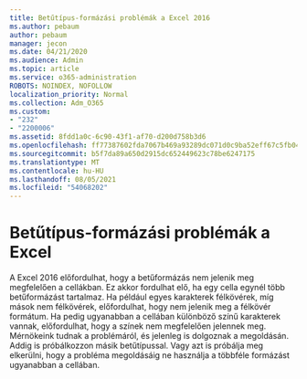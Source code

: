```yaml
---
title: Betűtípus-formázási problémák a Excel 2016
ms.author: pebaum
author: pebaum
manager: jecon
ms.date: 04/21/2020
ms.audience: Admin
ms.topic: article
ms.service: o365-administration
ROBOTS: NOINDEX, NOFOLLOW
localization_priority: Normal
ms.collection: Adm_O365
ms.custom:
- "232"
- "2200006"
ms.assetid: 8fdd1a0c-6c90-43f1-af70-d200d758b3d6
ms.openlocfilehash: ff77387602fda7067b469a93289dc071d0c9ba52eff67c5fb04f4426e4034eaf
ms.sourcegitcommit: b5f7da89a650d2915dc652449623c78be6247175
ms.translationtype: MT
ms.contentlocale: hu-HU
ms.lasthandoff: 08/05/2021
ms.locfileid: "54068202"
---
```

# <a name="font-formatting-problems-in-excel"></a>Betűtípus-formázási problémák a Excel

A Excel 2016 előfordulhat, hogy a betűformázás nem jelenik meg megfelelően a cellákban. Ez akkor fordulhat elő, ha egy cella egynél több betűformázást tartalmaz. Ha például egyes karakterek félkövérek, míg mások nem félkövérek, előfordulhat, hogy nem jelenik meg a félkövér formátum. Ha pedig ugyanabban a cellában különböző színű karakterek vannak, előfordulhat, hogy a színek nem megfelelően jelennek meg. Mérnökeink tudnak a problémáról, és jelenleg is dolgoznak a megoldásán. Addig is próbálkozzon másik betűtípussal. Vagy azt is próbálja meg elkerülni, hogy a probléma megoldásáig ne használja a többféle formázást ugyanabban a cellában.
  